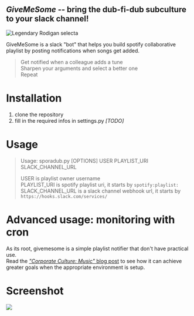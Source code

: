 ## *GiveMeSome* -- bring the dub-fi-dub subculture to your slack channel!

![Legendary Rodigan selecta](https://i.imgur.com/oCsl3oC.jpg)


GiveMeSome is a slack "bot" that helps you build spotify collaborative playlist by posting notifications when songs get added.

> Get notified when a colleague adds a tune  
> Sharpen your arguments and select a better one  
> Repeat  

# Installation

1. clone the repository
2. fill in the required infos in settings.py *[TODO]*

# Usage

> Usage: sporadub.py [OPTIONS] USER PLAYLIST_URI SLACK_CHANNEL_URL  
>
> USER is playlist owner username  
> PLAYLIST_URI is spotify playlist uri, it starts by `spotify:playlist:`  
> SLACK_CHANNEL_URL is a slack channel webhook url, it starts by `https://hooks.slack.com/services/`

# Advanced usage: monitoring with cron

As its root, givemesome is a simple playlist notifier that don't have practical use.  
Read the [_"Corporate Culture: Music"_ blog post]() to see how it can achieve greater goals when the appropriate environment is setup.


# Screenshot

![](https://i.imgur.com/bBSYojM.jpg)

